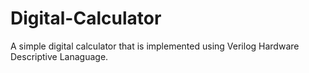 # Digital-Calculator
A simple digital calculator that is implemented using Verilog Hardware Descriptive Lanaguage.
